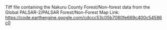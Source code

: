 Tiff file containing the Nakuru County Forest/Non-forest data from the Global PALSAR-2/PALSAR Forest/Non-Forest Map
Link: https://code.earthengine.google.com/cdccc53c05b7080fe669c400c54586c0
